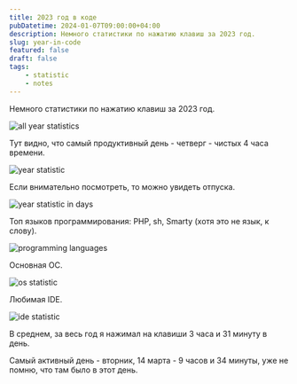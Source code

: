 ```yaml
---
title: 2023 год в коде
pubDatetime: 2024-01-07T09:00:00+04:00
description: Немного статистики по нажатию клавиш за 2023 год.
slug: year-in-code
featured: false
draft: false
tags:
    - statistic
    - notes
---
```


Немного статистики по нажатию клавиш за 2023 год.

![all year statistics](@assets/images/2023-all-statistic.png)

Тут видно, что самый продуктивный день - четверг - чистых 4 часа времени.

![year statistic](@assets/images/2023-coding.png)

Если внимательно посмотреть, то можно увидеть отпуска.

![year statistic in days](@assets/images/2023-coding-days.png)

Топ языков программирования: PHP, sh, Smarty (хотя это не язык, к слову).

![programming languages](@assets/images/2023-stat-langs.png)

Основная ОС.

![os statistic](@assets/images/2023-stat-os.png)

Любимая IDE.

![ide statistic](@assets/images/2023-stat-ide.png)

В среднем, за весь год я нажимал на клавиши 3 часа и 31 минуту в день.

Самый активный день - вторник, 14 марта - 9 часов и 34 минуты, уже не помню, что там было в этот день.
